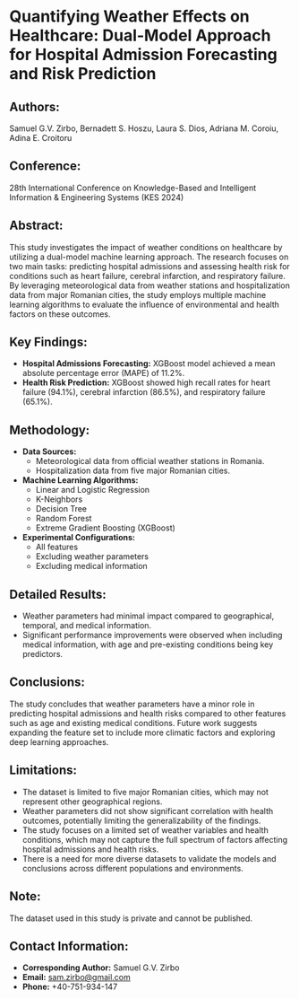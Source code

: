 # Quantifying Weather Effects on Healthcare: Dual-Model Approach for Hospital Admission Forecasting and Risk Prediction

## Authors:

Samuel G.V. Zirbo, Bernadett S. Hoszu, Laura S. Dios, Adriana M. Coroiu, Adina E. Croitoru

## Conference:

28th International Conference on Knowledge-Based and Intelligent Information & Engineering Systems (KES 2024)

## Abstract:

This study investigates the impact of weather conditions on healthcare by utilizing a dual-model machine learning approach. The research focuses on two main tasks: predicting hospital admissions and assessing health risk for conditions such as heart failure, cerebral infarction, and respiratory failure. By leveraging meteorological data from weather stations and hospitalization data from major Romanian cities, the study employs multiple machine learning algorithms to evaluate the influence of environmental and health factors on these outcomes.

## Key Findings:

- **Hospital Admissions Forecasting:** XGBoost model achieved a mean absolute percentage error (MAPE) of 11.2%.
- **Health Risk Prediction:** XGBoost showed high recall rates for heart failure (94.1%), cerebral infarction (86.5%), and respiratory failure (65.1%).

## Methodology:

- **Data Sources:**
    - Meteorological data from official weather stations in Romania.
    - Hospitalization data from five major Romanian cities.
- **Machine Learning Algorithms:**
    - Linear and Logistic Regression
    - K-Neighbors
    - Decision Tree
    - Random Forest
    - Extreme Gradient Boosting (XGBoost)
- **Experimental Configurations:**
    - All features
    - Excluding weather parameters
    - Excluding medical information

## Detailed Results:

- Weather parameters had minimal impact compared to geographical, temporal, and medical information.
- Significant performance improvements were observed when including medical information, with age and pre-existing conditions being key predictors.

## Conclusions:

The study concludes that weather parameters have a minor role in predicting hospital admissions and health risks compared to other features such as age and existing medical conditions. Future work suggests expanding the feature set to include more climatic factors and exploring deep learning approaches.

## Limitations:

- The dataset is limited to five major Romanian cities, which may not represent other geographical regions.
- Weather parameters did not show significant correlation with health outcomes, potentially limiting the generalizability of the findings.
- The study focuses on a limited set of weather variables and health conditions, which may not capture the full spectrum of factors affecting hospital admissions and health risks.
- There is a need for more diverse datasets to validate the models and conclusions across different populations and environments.

## Note:
The dataset used in this study is private and cannot be published.

## Contact Information:

- **Corresponding Author:** Samuel G.V. Zirbo
- **Email:** sam.zirbo@gmail.com
- **Phone:** +40-751-934-147
